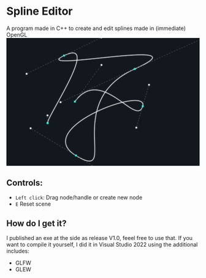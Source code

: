 # Spline Editor

A program made in C++ to create and edit splines made in (immediate) OpenGL
<img src="misc/demo.png" width=600 />

## Controls:
- <code>Left click</code>: Drag node/handle or create new node
- <code>E</code> Reset scene

## How do I get it?
I published an exe at the side as release V1.0, feeel free to use that.
If you want to compile it yourself, I did it in Visual Studio 2022 using the additional includes:
- GLFW
- GLEW
